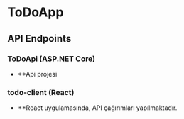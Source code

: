 # ToDoApp

## API Endpoints

### ToDoApi (ASP.NET Core)

- **Api projesi

### todo-client (React)

- **React uygulamasında, API çağırımları yapılmaktadır.

